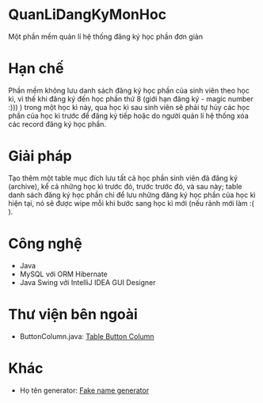 # QuanLiDangKyMonHoc
Một phần mềm quản lí hệ thống đăng ký học phần đơn giản
# Hạn chế
Phần mềm không lưu danh sách đăng ký học phần của sinh viên theo học kì, vì thế khi đăng ký đến học phần thứ 8 (giới hạn đăng ký - magic number :))) ) trong một học kì này, qua học kì sau sinh viên sẽ phải tự hủy các học phần của học kì trước để đăng ký tiếp hoặc do người quản lí hệ thống xóa các record đăng ký học phần.
# Giải pháp
Tạo thêm một table mục đích lưu tất cả học phần sinh viên đã đăng ký (archive), kể cả những học kì trước đó, trước trước đó, và sau này; table danh sách đăng ký học phần chỉ để lưu những đăng ký học phần của học kì hiện tại, nó sẽ được wipe mỗi khi bước sang học kì mới (nếu rảnh mới làm :( ).
# Công nghệ
- Java
- MySQL với ORM Hibernate
- Java Swing với IntelliJ IDEA GUI Designer
# Thư viện bên ngoài
- ButtonColumn.java: [Table Button Column](https://tips4java.wordpress.com/2009/07/12/table-button-column/)
# Khác
- Họ tên generator: [Fake name generator](https://fauxid.com/fake-name-generator/vietnam)
